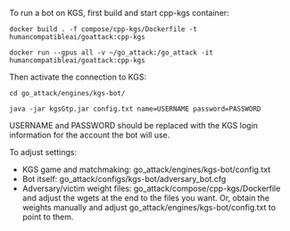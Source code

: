 To run a bot on KGS, first build and start cpp-kgs container:

`docker build . -f compose/cpp-kgs/Dockerfile -t humancompatibleai/goattack:cpp-kgs`

`docker run --gpus all -v ~/go_attack:/go_attack -it humancompatibleai/goattack:cpp-kgs`

Then activate the connection to KGS:

`cd go_attack/engines/kgs-bot/`

`java -jar kgsGtp.jar config.txt name=USERNAME password=PASSWORD`
  
USERNAME and PASSWORD should be replaced with the KGS login information for the account the bot will use.

To adjust settings:
* KGS game and matchmaking: go_attack/engines/kgs-bot/config.txt
* Bot itself: go_attack/configs/kgs-bot/adversary_bot.cfg
* Adversary/victim weight files: go_attack/compose/cpp-kgs/Dockerfile and adjust the wgets at the end to the files you want. Or, obtain the weights manually and adjust go_attack/engines/kgs-bot/config.txt to point to them.
